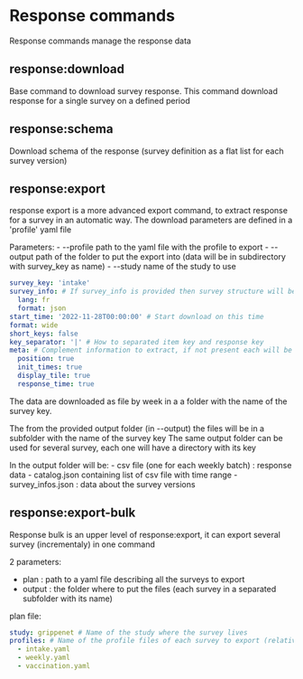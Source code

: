 # Response commands

Response commands manage the response data

## response:download

Base command to download survey response. This command download response for a single survey on a defined period



## response:schema

Download schema of the response (survey definition as a flat list for each survey version)

## response:export

response export is a more advanced export command, to extract response for a survey in an automatic way.
The download parameters are defined in a 'profile' yaml file 

Parameters:
    - --profile path to the yaml file with the profile to export
    - --output path of the folder to put the export into (data will be in subdirectory with survey_key as name)
    - --study name of the study to use

```yaml
survey_key: 'intake'
survey_info: # If survey_info is provided then survey structure will be exported too (like response:schema)
  lang: fr
  format: json
start_time: '2022-11-28T00:00:00' # Start download on this time
format: wide
short_keys: false
key_separator: '|' # How to separated item key and response key
meta: # Complement information to extract, if not present each will be infered to false
  position: true
  init_times: true
  display_tile: true
  response_time: true
```
The data are downloaded as file by week in a a folder with the name of the survey key.

The from the provided output folder (in --output) the files will be in a subfolder with the name of the survey key
The same output folder can be used for several survey, each one will have a directory with its key

In the output folder will be:
    - csv file (one for each weekly batch) : response data
    - catalog.json containing list of csv file with time range
    - survey_infos.json : data about the survey versions

## response:export-bulk

Response bulk is an upper level of response:export, it can export several survey (incrementaly) in one command

2 parameters:

- plan : path to a yaml file describing all the surveys to export
- output : the folder where to put the files (each survey in a separated subfolder with its name)
  
plan file:

```yaml
study: grippenet # Name of the study where the survey lives
profiles: # Name of the profile files of each survey to export (relative path to the yaml plan file, simplest : in the same directory)
  - intake.yaml
  - weekly.yaml
  - vaccination.yaml
```
